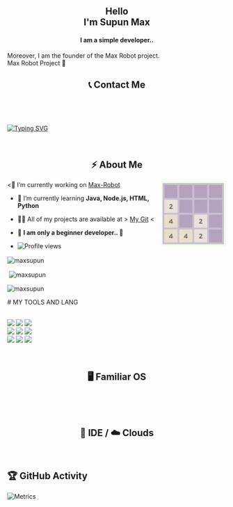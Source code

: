 
<h2 align="center">Hello<br>I'm Supun Max</h1>
<h4 align="center">I am a simple developer..</h3>
<h7 align="left">Moreover, I am the founder of the Max Robot project. <br>Max Robot Project 👸</h7>
<br>
<h2 align="center">📞 Contact Me</h2>
<p align="center">
    <a href="https://t.me/maxsupun1"><img src="https://img.shields.io/badge/Telegram-2CA5E0?style=for-the-badge&logo=telegram&logoColor=white" alt="" srcset=""></a>
    <a href="https://github.com/maxsupun"><img src="https://img.shields.io/badge/GitHub-100000?style=for-the-badge&logo=github&logoColor=white" alt=""></a>


 <p align="center">   
<a href="https://www.youtube.com/channel/UCLziWEeJ-VZuUnZaFUIYTOA?sub_confirmation=1"><img src="https://img.shields.io/badge/YouTube%20Channel-ff0000?style=flat&labelColor=224242&logoColor=white&for-the-badge&logo=youtube)]()&nbsp;" alt=""></a>



<!-- Your badges
You can use the website to generate badges: https://shields.io/

-->

 [![Typing SVG](https://readme-typing-svg.herokuapp.com?color=000000&lines=-%3E+Deploy+some+bots;-%3E+Github+student;-%3E+Codes+learner;-%3EYoutuber;-%3E+Helper;-%3E+Html+user)](https://git.io/typing-svg)
 
</p>
<br>
<h2 align="center">⚡️ About Me</h2>
    <a href="https://1danish-00.github.io/2048/"><img align="right" height="150px" width="150px" src="file/2048-self-solver.gif" style="right:0px"></a>
    
<🔭 I’m currently working on [Max-Robot](https://github.com/maxsupun/Max-Robot)

- 🌱 I’m currently learning **Java, Node.js, HTML, Python**

- 👨‍💻 All of my projects are available at > [My Git](https://github.com/maxsupun/) <



- 💫 **I am only a beginner developer.. 🌆**







- ![Profile views](https://gpvc.arturio.dev/sltechworld)





<p><img align="center" src="https://github-readme-stats.vercel.app/api/top-langs?username=maxsupun&show_icons=true&layout=compact&theme=highcontrast" alt="maxsupun" /></p>

<p>&nbsp;<img align="center" src="https://github-readme-stats.vercel.app/api?username=maxsupun&show_icons=true&theme=highcontrast" alt="maxsupun" /></p>

<p><img align="center" src="https://github-readme-streak-stats.herokuapp.com/?user=maxsupun&theme=highcontrast" alt="maxsupun" /></p>
</details>
# MY TOOLS AND LANG

<p align ="left">
  <br />
  <code><img width="10%"  src="https://www.vectorlogo.zone/logos/json/json-ar21.svg"></code>
  <code><img width="10%"   src="https://www.vectorlogo.zone/logos/git-scm/git-scm-ar21.svg"></code>
  <code><img width="10%"   src="https://www.vectorlogo.zone/logos/python/python-ar21.svg"></code>
  <br />
  <code><img width="10%"  src="https://www.vectorlogo.zone/logos/mysql/mysql-ar21.svg"></code>
  <code><img width="10%"  src="https://www.vectorlogo.zone/logos/sqlite/sqlite-ar21.svg"></code>
  <code><img width="10%"  src="https://www.vectorlogo.zone/logos/firebase/firebase-ar21.svg"></code>
  <br />
  <code><img width="10%"  src="https://www.vectorlogo.zone/logos/w3_html5/w3_html5-ar21.svg"></code>
  <code><img width="10%"  src="https://www.vectorlogo.zone/logos/github/github-ar21.svg"></code>
  <code><img width="10%"  src="https://www.vectorlogo.zone/logos/gitlab/gitlab-ar21.svg"></code>
  <br>
</p>  

  </p>
<br>
<h2 align="center">🖥 Familiar OS</h2>
<p align="center">
    <a href="https://www.android.com/"><img src="https://img.shields.io/badge/Android-3DDC84?style=for-the-badge&logo=android&logoColor=white" alt="" srcset=""></a>
    <a href="https://www.microsoft.com/en-in/windows"><img src="https://img.shields.io/badge/Windows-0078D6?style=for-the-badge&logo=windows&logoColor=white" alt="" srcset=""></a>
    <a href="https://archlinux.org/"><img src="https://img.shields.io/badge/Arch_Linux-1793D1?style=for-the-badge&logo=arch-linux&logoColor=white" alt="" srcset=""></a>
    <a href="https://ubuntu.com/"><img src="https://img.shields.io/badge/Ubuntu-E95420?style=for-the-badge&logo=ubuntu&logoColor=white" alt="" srcset=""></a>
</p>
<br>
<h2 align="center">🔧 IDE / ☁️ Clouds </h2>
<p align="center">
    <a href="https://code.visualstudio.com/"><img src="https://img.shields.io/badge/Visual_Studio_Code-0078D4?style=for-the-badge&logo=visual%20studio%20code&logoColor=white" alt="" srcset=""></a>
    <a href="https://heroku.com/"><img src="https://img.shields.io/badge/Heroku-430098?style=for-the-badge&logo=heroku&logoColor=white" alt="" srcset=""></a>
    <a href="https://repl.it/"><img src="https://img.shields.io/badge/replit-667881?style=for-the-badge&logo=replit&logoColor=white" alt=""></a>
    <a href="https://github.com/action/"><img src="https://img.shields.io/badge/GitHub_Actions-2088FF?style=for-the-badge&logo=github-actions&logoColor=white" alt="" srcset=""></a>
   <a href="https://www.termux.com/"><img src="https://img.shields.io/badge/Termux-414141?style=for-the-badge&logo=tmux&logoColor=#1BB91F" alt=""></a>
</p>



## 🏆 GitHub Activity

![Metrics](https://metrics.lecoq.io/maxsupun?template=classic&repositories.forks=true&languages=1&languages.colors=github&languages.threshold=0%25&config.timezone=Asia%2FSemarang)


